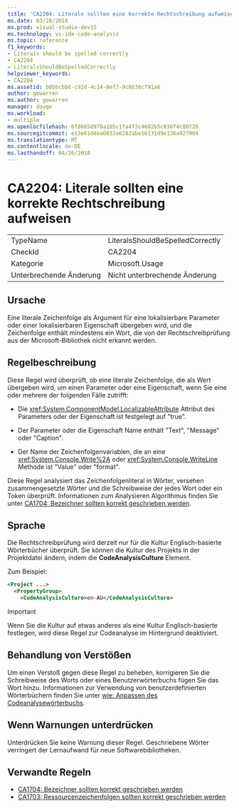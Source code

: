 ```yaml
---
title: 'CA2204: Literale sollten eine korrekte Rechtschreibung aufweisen'
ms.date: 03/28/2018
ms.prod: visual-studio-dev15
ms.technology: vs-ide-code-analysis
ms.topic: reference
f1_keywords:
- Literals should be spelled correctly
- CA2204
- LiteralsShouldBeSpelledCorrectly
helpviewer_keywords:
- CA2204
ms.assetid: b0bbcbb6-c92d-4c14-8ef7-9c8b38c791a6
author: gewarren
ms.author: gewarren
manager: douge
ms.workload:
- multiple
ms.openlocfilehash: 6f86658978a105c1fa4f3c4602b5c838f4c80726
ms.sourcegitcommit: e13e61ddea6032a8282abe16131d9e136a927984
ms.translationtype: MT
ms.contentlocale: de-DE
ms.lasthandoff: 04/26/2018
---
```

# <a name="ca2204-literals-should-be-spelled-correctly"></a>CA2204: Literale sollten eine korrekte Rechtschreibung aufweisen

|||
|-|-|
|TypeName|LiteralsShouldBeSpelledCorrectly|
|CheckId|CA2204|
|Kategorie|Microsoft.Usage|
|Unterbrechende Änderung|Nicht unterbrechende Änderung|

## <a name="cause"></a>Ursache

Eine literale Zeichenfolge als Argument für eine lokalisierbare Parameter oder einer lokalisierbaren Eigenschaft übergeben wird, und die Zeichenfolge enthält mindestens ein Wort, die von der Rechtschreibprüfung aus der Microsoft-Bibliothek nicht erkannt werden.

## <a name="rule-description"></a>Regelbeschreibung

Diese Regel wird überprüft, ob eine literale Zeichenfolge, die als Wert übergeben wird, um einen Parameter oder eine Eigenschaft, wenn Sie eine oder mehrere der folgenden Fälle zutrifft:

- Die <xref:System.ComponentModel.LocalizableAttribute> Attribut des Parameters oder der Eigenschaft ist festgelegt auf "true".

- Der Parameter oder die Eigenschaft Name enthält "Text", "Message" oder "Caption".

- Der Name der Zeichenfolgenvariablen, die an eine <xref:System.Console.Write%2A> oder <xref:System.Console.WriteLine> Methode ist "Value" oder "format".

Diese Regel analysiert das Zeichenfolgenliteral in Wörter, versehen zusammengesetzte Wörter und die Schreibweise der jedes Wort oder ein Token überprüft. Informationen zum Analysieren Algorithmus finden Sie unter [CA1704: Bezeichner sollten korrekt geschrieben werden](../code-quality/ca1704-identifiers-should-be-spelled-correctly.md).

## <a name="language"></a>Sprache

Die Rechtschreibprüfung wird derzeit nur für die Kultur Englisch-basierte Wörterbücher überprüft. Sie können die Kultur des Projekts in der Projektdatei ändern, indem die **CodeAnalysisCulture** Element.

Zum Beispiel:

```xml
<Project ...>
  <PropertyGroup>
    <CodeAnalysisCulture>en-AU</CodeAnalysisCulture>
```

> [!IMPORTANT]
> Wenn Sie die Kultur auf etwas anderes als eine Kultur Englisch-basierte festlegen, wird diese Regel zur Codeanalyse im Hintergrund deaktiviert.

## <a name="how-to-fix-violations"></a>Behandlung von Verstößen

Um einen Verstoß gegen diese Regel zu beheben, korrigieren Sie die Schreibweise des Worts oder eines Benutzerwörterbuchs fügen Sie das Wort hinzu. Informationen zur Verwendung von benutzerdefinierten Wörterbüchern finden Sie unter [wie: Anpassen des Codeanalysewörterbuchs](../code-quality/how-to-customize-the-code-analysis-dictionary.md).

## <a name="when-to-suppress-warnings"></a>Wenn Warnungen unterdrücken

Unterdrücken Sie keine Warnung dieser Regel. Geschriebene Wörter verringert der Lernaufwand für neue Softwarebibliotheken.

## <a name="related-rules"></a>Verwandte Regeln

- [CA1704: Bezeichner sollten korrekt geschrieben werden](../code-quality/ca1704-identifiers-should-be-spelled-correctly.md)
- [CA1703: Ressourcenzeichenfolgen sollten korrekt geschrieben werden](../code-quality/ca1703-resource-strings-should-be-spelled-correctly.md)